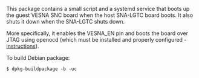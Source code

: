 This package contains a small script and a systemd service that boots up the
guest VESNA SNC board when the host SNA-LGTC board boots. It also shuts it down
when the SNA-LGTC shuts down.

More specifically, it enables the VESNA_EN pin and boots the board over JTAG
using openocd (which must be installed and properly configured - [instructions](https://github.com/avian2/vesna-drivers/blob/logatec-3/README.beaglebone.md)).

To build Debian package:

    $ dpkg-buildpackage -b -uc
